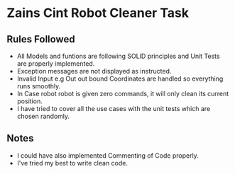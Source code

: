 # Zains Cint Robot Cleaner Task

## Rules Followed
* All Models and funtions are following SOLID principles and Unit Tests are properly implemented. 
* Exception messages are not displayed as instructed.
* Invalid Input e.g Out out bound Coordinates are handled so everything runs smoothly.
* In Case robot robot is given zero commands, it will only clean its current position.
* I have tried to cover all the use cases with the unit tests which are chosen randomly. 

## Notes
* I could have also implemented Commenting of Code properly.
* I've tried my best to write clean code. 
